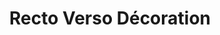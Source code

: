 ---
title: "Recto Verso Décoration"
url: /saint-symphorien-sur-coise/recto-verso-decoration/
shop: cadeau
---